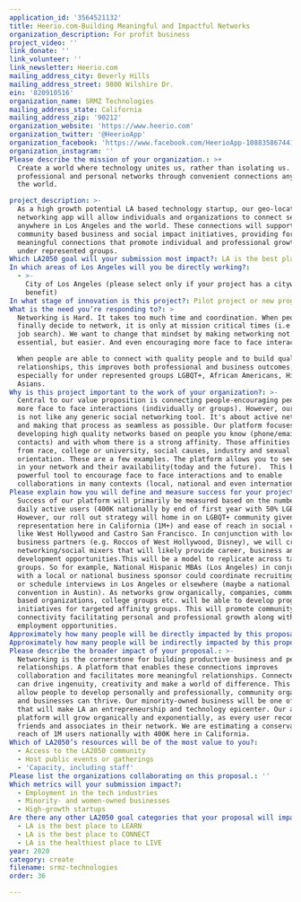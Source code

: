 ```yaml
---
application_id: '3564521132'
title: Heerio.com-Building Meaningful and Impactful Networks
organization_description: For profit business
project_video: ''
link_donate: ''
link_volunteer: ''
link_newsletter: Heerio.com
mailing_address_city: Beverly Hills
mailing_address_street: 9800 Wilshire Dr.
ein: '820910516'
organization_name: SRMZ Technologies
mailing_address_state: California
mailing_address_zip: '90212'
organization_website: 'https://www.heerio.com'
organization_twitter: '@HeerioApp'
organization_facebook: 'https://www.facebook.com/HeerioApp-108835867441047'
organization_instagram: ''
Please describe the mission of your organization.: >+
  Create a world where technology unites us, rather than isolating us. Stronger
  professional and personal networks through convenient connections anywhere in
  the world.

project_description: >-
  As a high growth potential LA based technology startup, our geo-location based
  networking app will allow individuals and organizations to connect seamlessly
  anywhere in Los Angeles and the world. These connections will support
  community based business and social impact initiatives, providing for
  meaningful connections that promote individual and professional growth for
  under represented groups. 
Which LA2050 goal will your submission most impact?: LA is the best place to CREATE
In which areas of Los Angeles will you be directly working?:
  - >-
    City of Los Angeles (please select only if your project has a citywide
    benefit)
In what stage of innovation is this project?: Pilot project or new program (testing or implementing a new idea)
What is the need you’re responding to?: >
  Networking is Hard. It takes too much time and coordination. When people
  finally decide to network, it is only at mission critical times (i.e. during a
  job search). We want to change that mindset by making networking not just
  essential, but easier. And even encouraging more face to face interactions.

  When people are able to connect with quality people and to build quality
  relationships, this improves both professional and business outcomes,
  especially for under represented groups LGBQT+, African Americans, Hispanics,
  Asians.
Why is this project important to the work of your organization?: >-
  Central to our value proposition is connecting people-encouraging people to do
  more face to face interactions (individually or groups). However, our platform
  is not like any generic social networking tool. It's about active networking
  and making that process as seamless as possible. Our platform focuses on
  developing high quality networks based on people you know (phone/email
  contacts) and with whom there is a strong affinity. Those affinities can range
  from race, college or university, social causes, industry and sexual
  orientation. These are a few examples. The platform allows you to see who is
  in your network and their availability(today and the future).  This becomes a
  powerful tool to encourage face to face interactions and to enable
  collaborations in many contexts (local, national and even international). 
Please explain how you will define and measure success for your project.: >-
  Success of our platform will primarily be measured based on the number of
  daily active users (400K nationally by end of first year with 50% LGBQT+).
  However, our roll out strategy will home in on LGBQT+ community given large
  representation here in California (1M+) and ease of reach in social centers
  like West Hollywood and Castro San Francisco. In conjunction with local
  business partners (e.g. Roccos of West Hollywood, Disney), we will create
  networking/social mixers that will likely provide career, business and network
  development opportunities.This will be a model to replicate across targeted
  groups. So for example, National Hispanic MBAs (Los Angeles) in conjunction
  with a local or national business sponsor could coordinate recruiting mixers
  or schedule interviews in Los Angeles or elsewhere (maybe a national
  convention in Austin). As networks grow organically, companies, community
  based organizations, college groups etc. will be able to develop programs and
  initiatives for targeted affinity groups. This will promote community
  connectivity facilitating personal and professional growth along with
  employment opportunities.
Approximately how many people will be directly impacted by this proposal?: '400000'
Approximately how many people will be indirectly impacted by this proposal?: '1000000'
Please describe the broader impact of your proposal.: >-
  Networking is the cornerstone for building productive business and personal
  relationships. A platform that enables these connections improves
  collaboration and facilitates more meaningful relationships. Connected people
  can drive ingenuity, creativity and make a world of difference. This will
  allow people to develop personally and professionally, community organizations
  and businesses can thrive. Our minority-owned business will be one of many
  that will make LA an entrepreneurship and technology epicenter. Our app and
  platform will grow organically and exponentially, as every user recommends
  friends and associates in their network. We are estimating a conservative
  reach of 1M users nationally with 400K here in California.
Which of LA2050’s resources will be of the most value to you?:
  - Access to the LA2050 community
  - Host public events or gatherings
  - 'Capacity, including staff'
Please list the organizations collaborating on this proposal.: ''
Which metrics will your submission impact?:
  - Employment in the tech industries
  - Minority- and women-owned businesses
  - High-growth startups
Are there any other LA2050 goal categories that your proposal will impact?:
  - LA is the best place to LEARN
  - LA is the best place to CONNECT
  - LA is the healthiest place to LIVE
year: 2020
category: create
filename: srmz-technologies
order: 36

---
```

